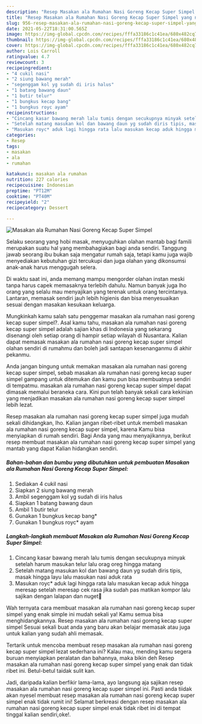 ```yaml
---
description: "Resep Masakan ala Rumahan Nasi Goreng Kecap Super Simpel yang nikmat dan Mudah Dibuat"
title: "Resep Masakan ala Rumahan Nasi Goreng Kecap Super Simpel yang nikmat dan Mudah Dibuat"
slug: 956-resep-masakan-ala-rumahan-nasi-goreng-kecap-super-simpel-yang-nikmat-dan-mudah-dibuat
date: 2021-05-22T18:31:00.565Z
image: https://img-global.cpcdn.com/recipes/fffa33186c1c41ea/680x482cq70/masakan-ala-rumahan-nasi-goreng-kecap-super-simpel-foto-resep-utama.jpg
thumbnail: https://img-global.cpcdn.com/recipes/fffa33186c1c41ea/680x482cq70/masakan-ala-rumahan-nasi-goreng-kecap-super-simpel-foto-resep-utama.jpg
cover: https://img-global.cpcdn.com/recipes/fffa33186c1c41ea/680x482cq70/masakan-ala-rumahan-nasi-goreng-kecap-super-simpel-foto-resep-utama.jpg
author: Lois Carroll
ratingvalue: 4.7
reviewcount: 3
recipeingredient:
- "4 cukil nasi"
- "2 siung bawang merah"
- "segenggam kol yg sudah di iris halus"
- "1 batang bawang daun"
- "1 butir telur"
- "1 bungkus kecap bang"
- "1 bungkus royc ayam"
recipeinstructions:
- "Cincang kasar bawang merah lalu tumis dengan secukupnya minyak setelah harum masukan telur lalu orag oreg hingga matang"
- "Setelah matang masukan kol dan bawang daun yg sudah diris tipis, masak hingga layu lalu masukan nasi aduk rata"
- "Masukan royc* aduk lagi hingga rata lalu masukan kecap aduk hingga meresap setelah meresap cek rasa jika sudah pas matikan kompor lalu sajikan dengan lalapan dan nuget🤤"
categories:
- Resep
tags:
- masakan
- ala
- rumahan

katakunci: masakan ala rumahan 
nutrition: 227 calories
recipecuisine: Indonesian
preptime: "PT12M"
cooktime: "PT40M"
recipeyield: "2"
recipecategory: Dessert

---
```



![Masakan ala Rumahan Nasi Goreng Kecap Super Simpel](https://img-global.cpcdn.com/recipes/fffa33186c1c41ea/680x482cq70/masakan-ala-rumahan-nasi-goreng-kecap-super-simpel-foto-resep-utama.jpg)

Selaku seorang yang hobi masak, menyuguhkan olahan mantab bagi famili merupakan suatu hal yang membahagiakan bagi anda sendiri. Tanggung jawab seorang ibu bukan saja mengatur rumah saja, tetapi kamu juga wajib menyediakan kebutuhan gizi tercukupi dan juga olahan yang dikonsumsi anak-anak harus menggugah selera.

Di waktu  saat ini, anda memang mampu mengorder olahan instan meski tanpa harus capek memasaknya terlebih dahulu. Namun banyak juga lho orang yang selalu mau menyajikan yang terenak untuk orang tercintanya. Lantaran, memasak sendiri jauh lebih higienis dan bisa menyesuaikan sesuai dengan masakan kesukaan keluarga. 



Mungkinkah kamu salah satu penggemar masakan ala rumahan nasi goreng kecap super simpel?. Asal kamu tahu, masakan ala rumahan nasi goreng kecap super simpel adalah sajian khas di Indonesia yang sekarang disenangi oleh setiap orang di hampir setiap wilayah di Nusantara. Kalian dapat memasak masakan ala rumahan nasi goreng kecap super simpel olahan sendiri di rumahmu dan boleh jadi santapan kesenanganmu di akhir pekanmu.

Anda jangan bingung untuk memakan masakan ala rumahan nasi goreng kecap super simpel, sebab masakan ala rumahan nasi goreng kecap super simpel gampang untuk ditemukan dan kamu pun bisa membuatnya sendiri di tempatmu. masakan ala rumahan nasi goreng kecap super simpel dapat dimasak memalui beraneka cara. Kini pun telah banyak sekali cara kekinian yang menjadikan masakan ala rumahan nasi goreng kecap super simpel lebih lezat.

Resep masakan ala rumahan nasi goreng kecap super simpel juga mudah sekali dihidangkan, lho. Kalian jangan ribet-ribet untuk membeli masakan ala rumahan nasi goreng kecap super simpel, karena Kamu bisa menyiapkan di rumah sendiri. Bagi Anda yang mau menyajikannya, berikut resep membuat masakan ala rumahan nasi goreng kecap super simpel yang mantab yang dapat Kalian hidangkan sendiri.

<!--inarticleads1-->

##### Bahan-bahan dan bumbu yang dibutuhkan untuk pembuatan Masakan ala Rumahan Nasi Goreng Kecap Super Simpel:

1. Sediakan 4 cukil nasi
1. Siapkan 2 siung bawang merah
1. Ambil segenggam kol yg sudah di iris halus
1. Siapkan 1 batang bawang daun
1. Ambil 1 butir telur
1. Gunakan 1 bungkus kecap bang*
1. Gunakan 1 bungkus royc* ayam




<!--inarticleads2-->

##### Langkah-langkah membuat Masakan ala Rumahan Nasi Goreng Kecap Super Simpel:

1. Cincang kasar bawang merah lalu tumis dengan secukupnya minyak setelah harum masukan telur lalu orag oreg hingga matang
1. Setelah matang masukan kol dan bawang daun yg sudah diris tipis, masak hingga layu lalu masukan nasi aduk rata
1. Masukan royc* aduk lagi hingga rata lalu masukan kecap aduk hingga meresap setelah meresap cek rasa jika sudah pas matikan kompor lalu sajikan dengan lalapan dan nuget🤤




Wah ternyata cara membuat masakan ala rumahan nasi goreng kecap super simpel yang enak simple ini mudah sekali ya! Kamu semua bisa menghidangkannya. Resep masakan ala rumahan nasi goreng kecap super simpel Sesuai sekali buat anda yang baru akan belajar memasak atau juga untuk kalian yang sudah ahli memasak.

Tertarik untuk mencoba membuat resep masakan ala rumahan nasi goreng kecap super simpel lezat sederhana ini? Kalau mau, mending kamu segera buruan menyiapkan peralatan dan bahannya, maka bikin deh Resep masakan ala rumahan nasi goreng kecap super simpel yang enak dan tidak ribet ini. Betul-betul taidak sulit kan. 

Jadi, daripada kalian berfikir lama-lama, ayo langsung aja sajikan resep masakan ala rumahan nasi goreng kecap super simpel ini. Pasti anda tiidak akan nyesel membuat resep masakan ala rumahan nasi goreng kecap super simpel enak tidak rumit ini! Selamat berkreasi dengan resep masakan ala rumahan nasi goreng kecap super simpel enak tidak ribet ini di tempat tinggal kalian sendiri,oke!.

